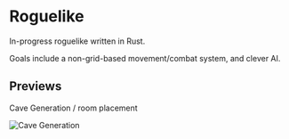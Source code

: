 Roguelike
=========

In-progress roguelike written in Rust.

Goals include a non-grid-based movement/combat system, and clever AI.

## Previews

Cave Generation / room placement

![Cave Generation](https://github.com/Sushisource/Rustlike/blob/master/github/cavegen.gif)
